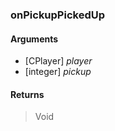 ### onPickupPickedUp

#### Arguments

- [CPlayer] *player*
- [integer] *pickup*

#### Returns
> Void
